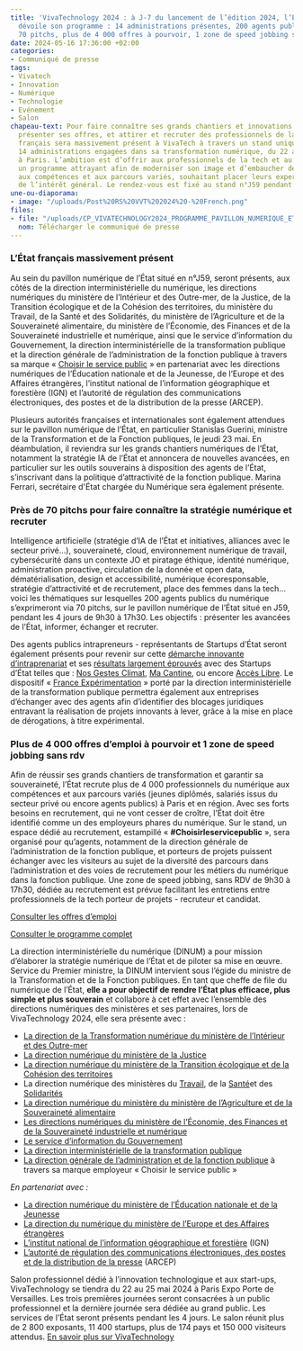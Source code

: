 ```yaml
---
title: 'VivaTechnology 2024 : à J-7 du lancement de l’édition 2024, l’État français
  dévoile son programme : 14 administrations présentes, 200 agents publics mobilisés,
  70 pitchs, plus de 4 000 offres à pourvoir, 1 zone de speed jobbing sans rdv'
date: 2024-05-16 17:36:00 +02:00
categories:
- Communiqué de presse
tags:
- Vivatech
- Innovation
- Numérique
- Technologie
- Evénement
- Salon
chapeau-text: Pour faire connaître ses grands chantiers et innovations numériques,
  présenter ses offres, et attirer et recruter des professionnels de la tech, l’État
  français sera massivement présent à VivaTech à travers un stand unique animé par
  14 administrations engagées dans sa transformation numérique, du 22 au 25 mai 2024
  à Paris. L’ambition est d’offrir aux professionnels de la tech et au grand public
  un programme attrayant afin de moderniser son image et d’embaucher des professionnels
  aux compétences et aux parcours variés, souhaitant placer leurs expertises au service
  de l’intérêt général. Le rendez-vous est fixé au stand n°J59 pendant les 4 jours.
une-ou-diaporama:
- image: "/uploads/Post%20RS%20VVT%202024%20-%20French.png"
files:
- file: "/uploads/CP_VIVATECHNOLOGY2024_PROGRAMME_PAVILLON_NUMERIQUE_ETAT_FRANCAIS.pdf"
  nom: Télécharger le communiqué de presse
---
```


### L’État français massivement présent

Au sein du pavillon numérique de l’État situé en n°J59, seront présents, aux côtés de la direction interministérielle du numérique, les directions numériques du ministère de l’Intérieur et des Outre-mer, de la Justice, de la Transition écologique et de la Cohésion des territoires, du ministère du Travail, de la Santé et des Solidarités, du ministère de l’Agriculture et de la Souveraineté alimentaire, du ministère de l’Économie, des Finances et de la Souveraineté industrielle et numérique, ainsi que le service d’information du Gouvernement, la direction interministérielle de la transformation publique et la direction générale de l’administration de la fonction publique à travers sa marque « [Choisir le service public](https://choisirleservicepublic.gouv.fr/) » en partenariat avec les directions numériques de l’Éducation nationale et de la Jeunesse, de l’Europe et des Affaires étrangères, l’institut national de l’information géographique et forestière (IGN) et l’autorité de régulation des communications électroniques, des postes et de la distribution de la presse (ARCEP).

Plusieurs autorités françaises et internationales sont également attendues sur le pavillon numérique de l’État, en particulier Stanislas Guerini, ministre de la Transformation et de la Fonction publiques, le jeudi 23 mai. En déambulation, il reviendra sur les grands chantiers numériques de l’État, notamment la stratégie IA de l’État et annoncera de nouvelles avancées, en particulier sur les outils souverains à disposition des agents de l’État, s’inscrivant dans la politique d’attractivité de la fonction publique. Marina Ferrari, secrétaire d'État chargée du Numérique sera également présente.

### Près de 70 pitchs pour faire connaître la stratégie numérique et recruter

Intelligence artificielle (stratégie d’IA de l’État et initiatives, alliances avec le secteur privé…), souveraineté, cloud, environnement numérique de travail, cybersécurité dans un contexte JO et piratage éthique, identité numérique, administration proactive, circulation de la donnée et open data, dématérialisation, design et accessibilité, numérique écoresponsable, stratégie d’attractivité et de recrutement, place des femmes dans la tech… voici les thématiques sur lesquelles 200 agents publics du numérique s’exprimeront via 70 pitchs, sur le pavillon numérique de l’État situé en J59, pendant les 4 jours de 9h30 à 17h30. Les objectifs : présenter les avancées de l’État, informer, échanger et recruter.

Des agents publics intrapreneurs - représentants de Startups d’État seront également présents pour revenir sur cette [démarche innovante d’intraprenariat](https://beta.gouv.fr/approche/) et ses [résultats largement éprouvés](https://beta.gouv.fr/realisations/) avec des Startups d’État telles que : [Nos Gestes Climat](https://nosgestesclimat.fr/), [Ma Cantine](https://ma-cantine.agriculture.gouv.fr/accueil), ou encore [Accès Libre](https://acceslibre.beta.gouv.fr/). Le dispositif « [France Expérimentation](https://www.modernisation.gouv.fr/transformer-laction-publique/france-experimentation) » porté par la direction interministérielle de la transformation publique permettra également aux entreprises d’échanger avec des agents afin d’identifier des blocages juridiques entravant la réalisation de projets innovants à lever, grâce à la mise en place de dérogations, à titre expérimental.

### Plus de 4 000 offres d’emploi à pourvoir et 1 zone de speed jobbing sans rdv

Afin de réussir ses grands chantiers de transformation et garantir sa souveraineté, l’État recrute plus de 4 000 professionnels du numérique aux compétences et aux parcours variés (jeunes diplômés, salariés issus du secteur privé ou encore agents publics) à Paris et en région. Avec ses forts besoins en recrutement, qui ne vont cesser de croître, l’État doit être identifié comme un des employeurs phares du numérique. Sur le stand, un espace dédié au recrutement, estampillé « **#Choisirleservicepublic** », sera organisé pour qu’agents, notamment de la direction générale de l’administration de la fonction publique, et porteurs de projets puissent échanger avec les visiteurs au sujet de la diversité des parcours dans l’administration et des voies de recrutement pour les métiers du numérique dans la fonction publique. Une zone de speed jobbing, sans RDV de 9h30 à 17h30, dédiée au recrutement est prévue facilitant les entretiens entre professionnels de la tech porteur de projets - recruteur et candidat. 

[Consulter les offres d’emploi](https://choisirleservicepublic.gouv.fr/nos-offres/filtres/domaine/3522/)

[Consulter le programme complet ](https://www.numerique.gouv.fr/agenda/un-pavillon-du-numerique-de-lÉtat-a-vivatechnology-2024/)

La direction interministérielle du numérique (DINUM) a pour mission d’élaborer la stratégie numérique de l’État et de piloter sa mise en œuvre. Service du Premier ministre, la DINUM intervient sous l’égide du ministre de la Transformation et de la Fonction publiques. En tant que cheffe de file du numérique de l’État, **elle a pour objectif de rendre l’État plus efficace, plus simple et plus souverain** et collabore à cet effet avec l’ensemble des directions numériques des ministères et ses partenaires, lors de VivaTechnology 2024, elle sera présente avec :

* [La direction de la Transformation numérique du ministère de l’Intérieur et des Outre-mer](https://www.interieur.gouv.fr/ministere/secretariat-general/direction-de-la-transformation-numerique)
* [La direction numérique du ministère de la Justice](https://www.justice.gouv.fr/)
* [La direction numérique du ministère de la Transition écologique et de la Cohésion des territoires](https://www.ecologie.gouv.fr/secretariat-general) 
* La direction numérique des ministères du [Travail](https://travail.gouv.fr), de la [Santé](https://sante.gouv.fr)et des [Solidarités](https://solidarites.gouv.fr/)
* [La direction numérique du ministère du ministère de l’Agriculture et de la Souveraineté alimentaire](https://agriculture.gouv.fr/)
* [Les directions numériques du ministère de l’Économie, des Finances et de la Souveraineté industrielle et numérique](https://www.economie.gouv.fr/)
* [Le service d’information du Gouvernement](https://www.gouvernement.fr/organisation/service-d-information-du-gouvernement-sig)
* [La direction interministérielle de la transformation publique](https://www.modernisation.gouv.fr/)
* [La direction générale de l’administration et de la fonction publique](https://www.fonction-publique.gouv.fr/la-dgafp) à travers sa marque employeur « Choisir le service public »

*En partenariat avec :*
* [La direction numérique du ministère de l’Éducation nationale et de la Jeunesse](https://www.education.gouv.fr/)
* [La direction du numérique du ministère de l’Europe et des Affaires étrangères](https://www.diplomatie.gouv.fr/fr/) 
* [L’institut national de l’information géographique et forestière](https://www.ign.fr/) (IGN)
* [L’autorité de régulation des communications électroniques, des postes et de la distribution de la presse](https://www.arcep.fr/) (ARCEP)

Salon professionnel dédié à l’innovation technologique et aux start-ups, VivaTechnology se tiendra du 22 au 25 mai 2024 à Paris Expo Porte de Versailles. Les trois premières journées seront consacrées à un public professionnel et la dernière journée sera dédiée au grand public. Les services de l’État seront présents pendant les 4 jours. Le salon réunit plus de 2 800 exposants, 11 400 startups, plus de 174 pays et 150 000 visiteurs attendus. [En savoir plus sur VivaTechnology](https://vivatechnology.com/)

